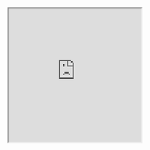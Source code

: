 
<html>
  <head>
    <iframe
        src="https://player.twitch.tv/tai_time"
        height="300"
        width="300"
        allowfullscreen="true">
    </iframe>
  </head>
  <body>
  </body>
</html>
